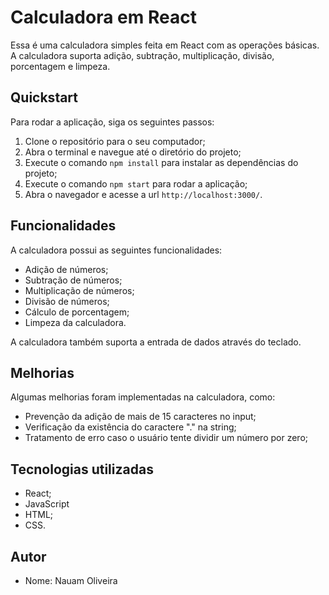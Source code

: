 Calculadora em React
====================

Essa é uma calculadora simples feita em React com as operações básicas. A calculadora suporta adição, subtração, multiplicação, divisão, porcentagem e limpeza.

Quickstart
----------

Para rodar a aplicação, siga os seguintes passos:

1.  Clone o repositório para o seu computador;
2.  Abra o terminal e navegue até o diretório do projeto;
3.  Execute o comando `npm install` para instalar as dependências do projeto;
4.  Execute o comando `npm start` para rodar a aplicação;
5.  Abra o navegador e acesse a url `http://localhost:3000/`.

Funcionalidades
---------------

A calculadora possui as seguintes funcionalidades:

*   Adição de números;
*   Subtração de números;
*   Multiplicação de números;
*   Divisão de números;
*   Cálculo de porcentagem;
*   Limpeza da calculadora.

A calculadora também suporta a entrada de dados através do teclado.

Melhorias
---------

Algumas melhorias foram implementadas na calculadora, como:

*   Prevenção da adição de mais de 15 caracteres no input;
*   Verificação da existência do caractere "." na string;
*   Tratamento de erro caso o usuário tente dividir um número por zero;

Tecnologias utilizadas
----------------------

*   React;
*   JavaScript
*   HTML;
*   CSS.

Autor
-----

*   Nome: Nauam Oliveira